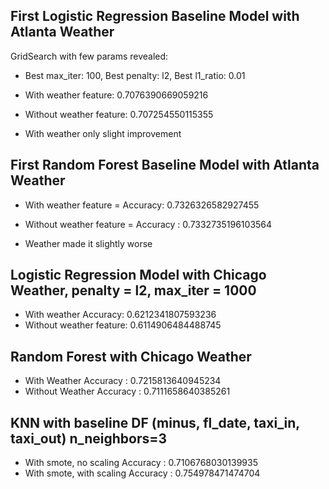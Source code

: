 ## First Logistic Regression Baseline Model with Atlanta Weather
GridSearch with few params revealed:
- Best max_iter: 100, Best penalty: l2, Best l1_ratio: 0.01
- With weather feature: 0.7076390669059216
- Without weather feature: 0.707254550115355

- With weather only slight improvement

## First Random Forest Baseline Model with Atlanta Weather
- With weather feature = Accuracy: 0.7326326582927455
- Without weather feature = Accuracy : 0.7332735196103564

- Weather made it slightly worse

## Logistic Regression Model with Chicago Weather, penalty = l2, max_iter = 1000
- With weather Accuracy: 0.6212341807593236
- Without weather feature: 0.6114906484488745

## Random Forest with Chicago Weather
- With Weather Accuracy : 0.7215813640945234
- Without Weather Accuracy : 0.7111658640385261

## KNN with baseline DF (minus, fl_date, taxi_in, taxi_out) n_neighbors=3
- With smote, no scaling Accuracy : 0.7106768030139935
- With smote, with scaling Accuracy : 0.754978471474704
